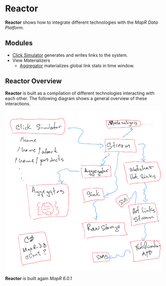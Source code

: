 # Reactor

**Reactor** shows how to integrate different technologies with the *MapR Data Platform*. 

## Modules

- [Click Simulator](https://github.com/anicolaspp/reactor/tree/master/clicksimulator) generates and writes links to the system.
- View Materializers
  - [Aggregator](https://github.com/anicolaspp/reactor/tree/master/aggregator) materializes global link stats in time window.

## Reactor Overview

**Reactor** is built as a compilation of different technologies interacting with each other. The following diagram shows a general overview of these interactions. 

![](./reactor.png)

**Reactor** is built again *MapR 6.0.1*
